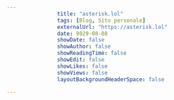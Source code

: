 ---
                title: "asterisk.lol"
                tags: [Blog, Sito personale]
                externalUrl: "https://asterisk.lol"
                date: 9929-08-08
                showDate: false
                showAuthor: false
                showReadingTime: false
                showEdit: false
                showLikes: false
                showViews: false
                layoutBackgroundHeaderSpace: false
                ---

